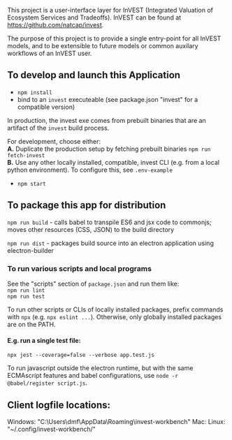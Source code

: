 This project is a user-interface layer for InVEST (Integrated Valuation of
Ecosystem Services and Tradeoffs).
InVEST can be found at https://github.com/natcap/invest.

The purpose of this project is to provide a single entry-point for all
InVEST models, and to be extensible to future models or common auxilary
workflows of an InVEST user.

## To develop and launch this Application

* `npm install`  
* bind to an `invest` executeable (see package.json "invest" for a compatible version)

In production, the invest exe comes from prebuilt binaries that are an artifact of the `invest` build process.  

For development, choose either:  
  **A.** Duplicate the production setup by fetching prebuilt binaries `npm run fetch-invest`  
  **B.** Use any other locally installed, compatible, invest CLI (e.g. from a local python environment). To configure this, see `.env-example`

* `npm start`

## To package this app for distribution  

`npm run build`  - calls babel to transpile ES6 and jsx code to commonjs; moves other resources (CSS, JSON) to the build directory

`npm run dist`  - packages build source into an electron application using electron-builder


### To run various scripts and local programs
See the "scripts" section of `package.json` and run them like:  
`npm run lint`  
`npm run test`  

To run other scripts or CLIs of locally installed packages, 
prefix commands with `npx` (e.g. `npx eslint ...`). Otherwise, only
globally installed packages are on the PATH. 

#### E.g. run a single test file:
`npx jest --coverage=false --verbose app.test.js`  

To run javascript outside the electron runtime, but with the same ECMAscript features and babel configurations, use `node -r @babel/register script.js`.  

## Client logfile locations:

Windows: "C:\Users\dmf\AppData\Roaming\invest-workbench\"
Mac:
Linux: "~/.config/invest-workbench/"